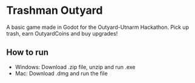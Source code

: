 # Trashman Outyard

A basic game made in Godot for the Outyard-Utnarm Hackathon. Pick up trash, earn OutyardCoins and buy upgrades!

## How to run

- Windows: Download .zip file, unzip and run .exe
- Mac: Download .dmg and run the file
